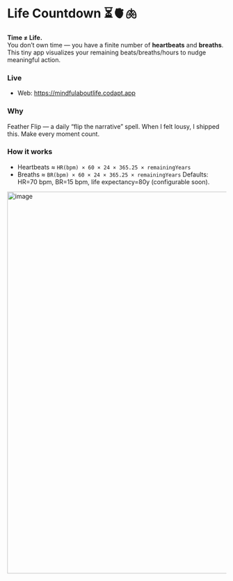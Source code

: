 # Life Countdown ⏳🫀🫁

**Time ≠ Life.**  
You don’t own time — you have a finite number of **heartbeats** and **breaths**.  
This tiny app visualizes your remaining beats/breaths/hours to nudge meaningful action.

### Live
- Web: https://mindfulaboutlife.codapt.app

### Why
Feather Flip — a daily “flip the narrative” spell. When I felt lousy, I shipped this.
Make every moment count.

### How it works
- Heartbeats ≈ `HR(bpm) × 60 × 24 × 365.25 × remainingYears`
- Breaths   ≈ `BR(bpm) × 60 × 24 × 365.25 × remainingYears`
Defaults: HR=70 bpm, BR=15 bpm, life expectancy=80y (configurable soon).

<img width="1083" height="876" alt="image" src="https://github.com/user-attachments/assets/9af6d670-82ab-4ff4-b5a6-91587429f191" />


